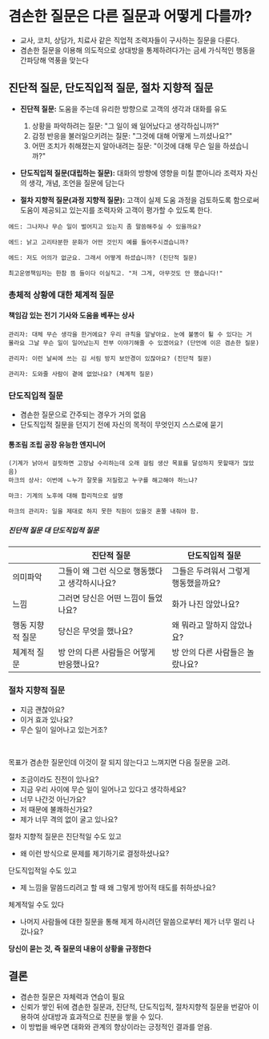 # 겸손한 질문은 다른 질문과 어떻게 다를까?

- 교사, 코치, 상담가, 치료사 같은 직업적 조력자들이 구사하는 질문을 다룬다.
- 겸손한 질문을 이용해 의도적으로 상대방을 통제하려다가는 금세 가식적인 행동을 간파당해 역풍을 맞는다

## 진단적 질문, 단도직입적 질문, 절차 지향적 질문

- **진단적 질문:** 도움을 주는데 유리한 방향으로 고객의 생각과 대화를 유도

  1.  상황을 파악하려는 질문: "그 일이 왜 일어났다고 생각하십니까?"
  1.  감정 반응을 불러일으키려는 질문: "그것에 대해 어떻게 느끼셨나요?"
  1.  어떤 조치가 취해졌는지 알아내려는 질문: "이것에 대해 무슨 일을 하셨습니까?"

- **단도직입적 질문(대립하는 질문):** 대화의 방향에 영향을 미칠 뿐아니라 조력자 자신의 생각, 개념, 조언을 질문에 담는다
- **절차 지향적 질문(과정 지향적 질문):** 고객이 실제 도움 과정을 검토하도록 함으로써 도움이 제공되고 있는지를 조력자와 고객이 평가할 수 있도록 한다.

```
에드: 그나저나 무슨 일이 벌어지고 있는지 좀 말씀해주실 수 있을까요?

에드: 낡고 고리타분한 문화가 어떤 것인지 예를 들어주시겠습니까?

에드: 저도 어의가 없군요. 그래서 어떻게 하셨습니까? (진단적 질문)

최고운영책임자는 한참 뜸 들이다 이실직고. "저 그게, 아무것도 안 했습니다!"
```

### 총체적 상황에 대한 체계적 질문

#### 책임감 있는 전기 기사와 도움을 베푸는 상사

```
관리자: 대체 무슨 생각을 한거에요? 우리 규칙을 알낳아요. 눈에 불똥이 튈 수 있다는 거 몰라요 그날 무슨 일이 일어났는지 전부 이야기해줄 수 있겠어요? (단언에 이은 겸손한 질문)

관리자: 이런 날씨에 쓰는 김 서림 방지 보안경이 있잖아요? (진단적 질문)

관리자: 도와줄 사람이 곁에 없었나요? (체계적 질문)

```

### 단도직입적 질문

- 겸손한 질문으로 간주되는 경우가 거의 없음
- 단도직입적 질문을 던지기 전에 자신의 목적이 무엇인지 스스로에 묻기

#### 통조림 조립 공장 유능한 엔지니어

```
(기계가 낡아서 걸핏하면 고장남 수리하는데 오래 걸림 생산 목표를 달성하지 못할때가 많았음)
마크의 상사: 이번에 ㄴ누가 잘못을 저질렀고 누구를 해고해야 하느냐?

마크: 기계의 노후에 대해 합리적으로 설명

마크의 관리자: 일을 제대로 하지 못한 직원이 있을것 혼쭐 내줘야 함.

```

##### 진단적 질문 대 단도직입적 질문

|                  | 진단적 질문                                    | 단도직입적 질문                      |
| ---------------- | ---------------------------------------------- | ------------------------------------ |
| 의미파악         | 그들이 왜 그런 식으로 행동했다고 생각하시나요? | 그들은 두려워서 그렇게 행동했을까요? |
| 느낌             | 그러면 당신은 어떤 느낌이 들었나요?            | 화가 나진 않았나요?                  |
| 행동 지향적 질문 | 당신은 무엇을 했나요?                          | 왜 뭐라고 말하지 않았나요?           |
| 체계적 질문      | 방 안의 다른 사람들은 어떻게 반응했나요?       | 방 안의 다른 사람들은 놀랐나요?      |

### 절차 지향적 질문

- 지금 괜찮아요?
- 이거 효과 있나요?
- 무슨 일이 일어나고 있는거조?

<br />

목표가 겸손한 질문인데 이것이 잘 되지 않는다고 느껴지면 다음 질문을 고려.

- 조금이라도 진전이 있나요?
- 지금 우리 사이에 무슨 일이 일어나고 있다고 생각하세요?
- 너무 나간것 아닌가요?
- 저 때문에 불쾌하신가요?
- 제가 너무 격의 없이 굴고 있나요?

절차 지향적 질문은 진단적일 수도 있고

- 왜 이런 방식으로 문제를 제기하기로 결정하셨나요?

단도직입적일 수도 있고

- 제 느낌을 말씀드리려고 할 때 왜 그렇게 방어적 태도를 취하셨나요?

체계적일 수도 있다

- 나머지 사람들에 대한 질문을 통해 제게 하시려던 말씀으로부터 제가 너무 멀리 나갔나요?

**당신이 묻는 것, 즉 질문의 내용이 상황을 규정한다**

## 결론

- 겸손한 질문은 자체력과 연습이 필요
- 신뢰가 쌓인 뒤에 겸손한 질문과, 진단적, 단도직입적, 절차지향적 질문을 번갈아 이용하여 상대방과 효과적으로 친분을 쌓을 수 있다.
- 이 방법을 배우면 대화와 관계의 향상이라는 긍정적인 결과를 얻음.
